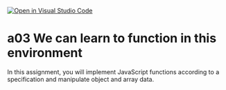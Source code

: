 [![Open in Visual Studio Code](https://classroom.github.com/assets/open-in-vscode-f059dc9a6f8d3a56e377f745f24479a46679e63a5d9fe6f495e02850cd0d8118.svg)](https://classroom.github.com/online_ide?assignment_repo_id=6194371&assignment_repo_type=AssignmentRepo)
# a03 We can learn to function in this environment
In this assignment, you will implement JavaScript functions according to a specification and manipulate object and array data.
